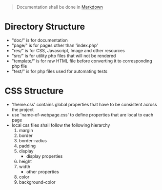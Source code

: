  
> Documentation shall be done in [Markdown](https://www.markdownguide.org/cheat-sheet/) 

# Directory Structure
- "doc/" is for documentation
- "page/" is for pages other than 'index.php'
- "res/" is for CSS, Javascript, Image and other resources
- "src/" is for utility php files that will not be rendered
- "template/" is for raw HTML file before converting it to corresponding php file
- "test/" is for php files used for automating tests

# CSS Structure
- 'theme.css' contains global properties that have to be consistent across the project
- use 'name-of-webpage.css' to define properties that are local to each page
- local css files shall follow the following hierarchy
    1. margin
    2. border
    3. border-radius
    4. padding
    5. display
        - display properties
    6. height
    7. width
        - other properties
    8. color
    9. background-color

